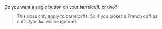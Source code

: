 
Do you want a single button on your barrelcuff, or two?

> This does only apply to barrelcuffs. So if you picked a French cuff as cuff style this will be ignored.